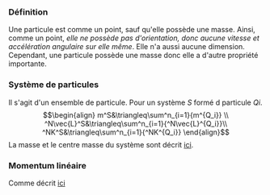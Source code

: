 ### Définition
Une particule est comme un point, sauf qu'elle possède une masse. Ainsi, comme un point, *elle ne possède pas d'orientation, donc aucune vitesse et accélération angulaire sur elle même*. Elle n'a aussi aucune dimension. Cependant, une particule possède une masse donc elle a d'autre propriété importante.
### Système de particules
Il s'agit d'un ensemble de particule. Pour un système $S$ formé d particule $Qi$.
$$\begin{align}
m^S&\triangleq\sum^n_{i=1}{m^{Q_i}} \\
^N\vec{L}^S&\triangleq\sum^n_{i=1}{^N\vec{L}^{Q_i}}\\
^NK^S&\triangleq\sum^n_{i=1}{^NK^{Q_i}}
\end{align}$$
La masse et le centre masse du système sont décrit [ici](../../S2/APP6/Masse,%20centre%20de%20masse%20et%20centroïde.md).
### Momentum linéaire
Comme décrit [ici](../../../Collégial/1ere%20session/Physique/Quantité%20de%20mouvement.md) 